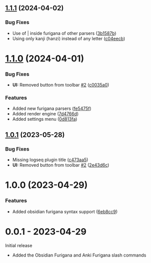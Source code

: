 ## [1.1.1](https://github.com/daviddavo/logseq-furigana/compare/v1.1.0...v1.1.1) (2024-04-02)


### Bug Fixes

* Use of | inside furigana of other parsers ([3b1587b](https://github.com/daviddavo/logseq-furigana/commit/3b1587bed11187f0db1c56cb9db132291eabb6db))
* Using only kanji (hanzi) instead of any letter ([c04eecb](https://github.com/daviddavo/logseq-furigana/commit/c04eecb53fa790ff937ca07e0c953be03b7e0653))

# [1.1.0](https://github.com/daviddavo/logseq-furigana/compare/v1.0.1...v1.1.0) (2024-04-01)


### Bug Fixes

* **UI:** Removed button from toolbar [#2](https://github.com/daviddavo/logseq-furigana/issues/2) ([c0035a0](https://github.com/daviddavo/logseq-furigana/commit/c0035a0ff527c75606beaf43fb50a5a8f828da14))


### Features

* Added new furigana parsers ([fe5475f](https://github.com/daviddavo/logseq-furigana/commit/fe5475f0337982a435fcdb22fb4ca944cb086983))
* Added render engine ([7d4766d](https://github.com/daviddavo/logseq-furigana/commit/7d4766d8bd3d5ef300c045edc83bf307eba46345))
* Added settings menu ([0d813fa](https://github.com/daviddavo/logseq-furigana/commit/0d813fabfe4cbb83ff8b5adc1044050cfa57f425))

## [1.0.1](https://github.com/daviddavo/logseq-furigana/compare/v1.0.0...v1.0.1) (2023-05-28)


### Bug Fixes

* Missing logseq plugin title ([c473aa5](https://github.com/daviddavo/logseq-furigana/commit/c473aa59145a1acd0d05b4c60c301a3a2f990f51))
* **UI:** Removed button from toolbar [#2](https://github.com/daviddavo/logseq-furigana/issues/2) ([2e43d6c](https://github.com/daviddavo/logseq-furigana/commit/2e43d6c5212cfa92803a1da3e63f7508cb38a690))

# 1.0.0 (2023-04-29)


### Features

* Added obsidian furigana syntax support ([6eb8cc9](https://github.com/daviddavo/logseq-furigana/commit/6eb8cc9eedcdab79996db760394af9a990e3cf69))

# 0.0.1 - 2023-04-29
Initial release
- Added the Obsidian Furigana and Anki Furigana slash commands
